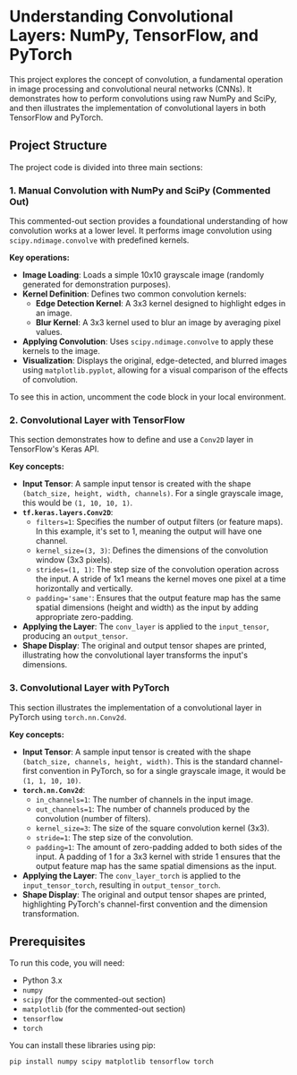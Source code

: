 # Understanding Convolutional Layers: NumPy, TensorFlow, and PyTorch

This project explores the concept of convolution, a fundamental operation in image processing and convolutional neural networks (CNNs). It demonstrates how to perform convolutions using raw NumPy and SciPy, and then illustrates the implementation of convolutional layers in both TensorFlow and PyTorch.

## Project Structure

The project code is divided into three main sections:

### 1. Manual Convolution with NumPy and SciPy (Commented Out)

This commented-out section provides a foundational understanding of how convolution works at a lower level. It performs image convolution using `scipy.ndimage.convolve` with predefined kernels.

**Key operations:**

* **Image Loading**: Loads a simple 10x10 grayscale image (randomly generated for demonstration purposes).
* **Kernel Definition**: Defines two common convolution kernels:
    * **Edge Detection Kernel**: A 3x3 kernel designed to highlight edges in an image.
    * **Blur Kernel**: A 3x3 kernel used to blur an image by averaging pixel values.
* **Applying Convolution**: Uses `scipy.ndimage.convolve` to apply these kernels to the image.
* **Visualization**: Displays the original, edge-detected, and blurred images using `matplotlib.pyplot`, allowing for a visual comparison of the effects of convolution.

To see this in action, uncomment the code block in your local environment.

### 2. Convolutional Layer with TensorFlow

This section demonstrates how to define and use a `Conv2D` layer in TensorFlow's Keras API.

**Key concepts:**

* **Input Tensor**: A sample input tensor is created with the shape `(batch_size, height, width, channels)`. For a single grayscale image, this would be `(1, 10, 10, 1)`.
* **`tf.keras.layers.Conv2D`**:
    * `filters=1`: Specifies the number of output filters (or feature maps). In this example, it's set to 1, meaning the output will have one channel.
    * `kernel_size=(3, 3)`: Defines the dimensions of the convolution window (3x3 pixels).
    * `strides=(1, 1)`: The step size of the convolution operation across the input. A stride of 1x1 means the kernel moves one pixel at a time horizontally and vertically.
    * `padding='same'`: Ensures that the output feature map has the same spatial dimensions (height and width) as the input by adding appropriate zero-padding.
* **Applying the Layer**: The `conv_layer` is applied to the `input_tensor`, producing an `output_tensor`.
* **Shape Display**: The original and output tensor shapes are printed, illustrating how the convolutional layer transforms the input's dimensions.

### 3. Convolutional Layer with PyTorch

This section illustrates the implementation of a convolutional layer in PyTorch using `torch.nn.Conv2d`.

**Key concepts:**

* **Input Tensor**: A sample input tensor is created with the shape `(batch_size, channels, height, width)`. This is the standard channel-first convention in PyTorch, so for a single grayscale image, it would be `(1, 1, 10, 10)`.
* **`torch.nn.Conv2d`**:
    * `in_channels=1`: The number of channels in the input image.
    * `out_channels=1`: The number of channels produced by the convolution (number of filters).
    * `kernel_size=3`: The size of the square convolution kernel (3x3).
    * `stride=1`: The step size of the convolution.
    * `padding=1`: The amount of zero-padding added to both sides of the input. A padding of 1 for a 3x3 kernel with stride 1 ensures that the output feature map has the same spatial dimensions as the input.
* **Applying the Layer**: The `conv_layer_torch` is applied to the `input_tensor_torch`, resulting in `output_tensor_torch`.
* **Shape Display**: The original and output tensor shapes are printed, highlighting PyTorch's channel-first convention and the dimension transformation.

## Prerequisites

To run this code, you will need:

* Python 3.x
* `numpy`
* `scipy` (for the commented-out section)
* `matplotlib` (for the commented-out section)
* `tensorflow`
* `torch`

You can install these libraries using pip:

```bash
pip install numpy scipy matplotlib tensorflow torch